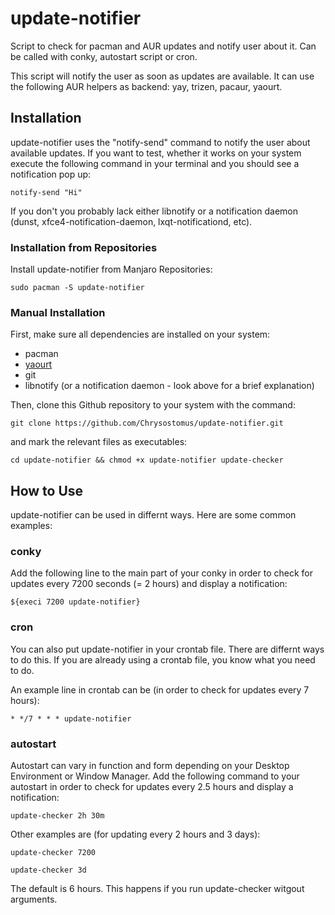 # update-notifier
Script to check for pacman and AUR updates and notify user about it. Can be called with conky, autostart script or cron.
 
 This script will notify the user as soon as updates are available. It can use the following AUR helpers as backend: yay, trizen, pacaur, yaourt. 


## Installation
update-notifier uses the "notify-send" command to notify the user about available updates. If you want to test, whether it works on your system execute the following command in your terminal and you should see a notification pop up:
 ```
 notify-send "Hi"
 ```
If you don't you probably lack either libnotify or a notification daemon (dunst, xfce4-notification-daemon, lxqt-notificationd, etc). 

### Installation from Repositories
Install update-notifier from Manjaro Repositories:
```
sudo pacman -S update-notifier
```

### Manual Installation
First, make sure all dependencies are installed on your system:
- pacman
- [yaourt](https://wiki.archlinux.org/index.php/Yaourt)
- git
- libnotify (or a notification daemon - look above for a brief explanation)

Then, clone this Github repository to your system with the command:
```
git clone https://github.com/Chrysostomus/update-notifier.git
```
and mark the relevant files as executables:
```
cd update-notifier && chmod +x update-notifier update-checker
```


## How to Use
update-notifier can be used in differnt ways. Here are some common examples:

### conky
Add the following line to the main part of your conky in order to check for updates every 7200 seconds (= 2 hours) and display a notification: 
```
${execi 7200 update-notifier}
```

### cron
You can also put update-notifier in your crontab file. There are differnt ways to do this. If you are already using a crontab file, you know what you need to do.

An example line in crontab can be (in order to check for updates every 7 hours):
 ```
 * */7 * * * update-notifier
 ```
 
### autostart
Autostart can vary in function and form depending on your Desktop Environment or Window Manager. Add the following command to your autostart in order to check for updates every 2.5 hours and display a notification: 
```
update-checker 2h 30m
```
Other examples are (for updating every 2 hours and 3 days):
 ```
 update-checker 7200
 ```
 ```
 update-checker 3d
 ```

The default is 6 hours. This happens if you run update-checker witgout arguments.
